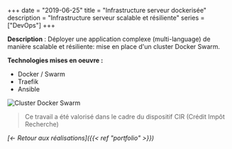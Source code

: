+++
date = "2019-06-25"
title = "Infrastructure serveur dockerisée"
description = "Infrastructure serveur scalable et résiliente"
series = ["DevOps"]
+++

**Description** : Déployer une application complexe (multi-language) de manière scalable et résiliente: mise en place d'un cluster Docker Swarm.

**Technologies mises en oeuvre :**
- Docker / Swarm
- Traefik
- Ansible

![Cluster Docker Swarm](/images/docker.png "Docker Swarm")

> Ce travail a été valorisé dans le cadre du dispositif CIR (Crédit Impôt Recherche)

*[<- Retour aux réalisations]({{< ref "portfolio" >}})*
